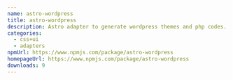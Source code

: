 ```yaml
---
name: astro-wordpress
title: astro-wordpress
description: Astro adapter to generate wordpress themes and php codes.
categories:
  - css+ui
  - adapters
npmUrl: https://www.npmjs.com/package/astro-wordpress
homepageUrl: https://www.npmjs.com/package/astro-wordpress
downloads: 9
---
```

